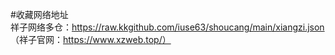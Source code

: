 #收藏网络地址<br>
祥子网络多仓：https://raw.kkgithub.com/iuse63/shoucang/main/xiangzi.json       （祥子官网：https://www.xzweb.top/）
